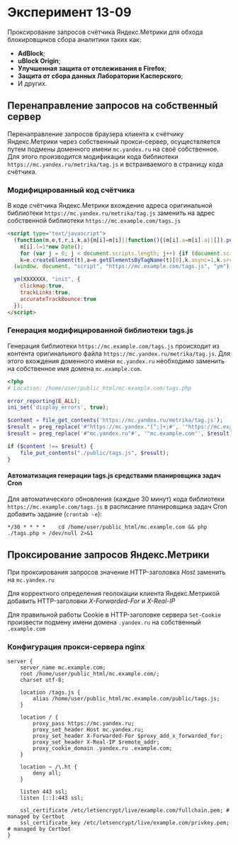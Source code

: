 # Эксперимент 13-09
Проксирование запросов счётчика Яндекс.Метрики для обхода блокировщиков сбора аналитики таких как:
- **AdBlock**;
- **uBlock Origin**;
- **Улучшенная защита от отслеживания в Firefox**;
- **Защита от сбора данных Лаборатории Касперского**;
- И других.

## Перенаправление запросов на собственный сервер

Перенаправление запросов браузера клиента к счётчику Яндекс.Метрики через собственный прокси-сервер,
осуществляется путем подмены доменного имени `mc.yandex.ru` на своё собственное.
Для этого производится модификации кода библиотеки `https://mc.yandex.ru/metrika/tag.js` и
встраиваемого в страницу кода счётчика.

### Модифицированный код счётчика

В коде счётчика Яндекс.Метрики вхождение адреса оригинальной библиотеки `https://mc.yandex.ru/metrika/tag.js` заменить
на адрес собственной библиотеки `https://mc.example.com/tags.js`

```html
<script type="text/javascript">
  (function(m,e,t,r,i,k,a){m[i]=m[i]||function(){(m[i].a=m[i].a||[]).push(arguments)};
    m[i].l=1*new Date();
    for (var j = 0; j < document.scripts.length; j++) {if (document.scripts[j].src === r) { return; }}
    k=e.createElement(t),a=e.getElementsByTagName(t)[0],k.async=1,k.src=r,a.parentNode.insertBefore(k,a)})
  (window, document, "script", "https://mc.example.com/tags.js", "ym");

  ym(XXXXXXX, "init", {
    clickmap:true,
    trackLinks:true,
    accurateTrackBounce:true
  });
</script>
```

### Генерация модифицированной библиотеки tags.js

Генерация библиотеки `https://mc.example.com/tags.js` происходит из контента оригинального файла
`https://mc.yandex.ru/metrika/tag.js`. Для этого вхождения доменного имени `mc.yandex.ru` необходимо заменить
на собственное имя домена `mc.example.com`.

```php
<?php
# Location: /home/user/public_html/mc.example.com/tags.php

error_reporting(E_ALL);
ini_set('display_errors', true);

$content = file_get_contents('https://mc.yandex.ru/metrika/tag.js');
$result = preg_replace('#"https://mc.yandex."[^;]+;#', '"https://mc.example.com";', $content);
$result = preg_replace('#"mc.yandex.ru"#', '"mc.example.com"', $result);

if ($content !== $result) {
    file_put_contents("./public/tags.js", $result);
}
```

#### Автоматизация генерации tags.js средствами планировщика задач Cron

Для автоматического обновления (каждые 30 минут) кода библиотеки `https://mc.example.com/tags.js`
в расписание планировщика задач Cron добавить задание (`crontab -e`):
```text
*/30 * * * *    cd /home/user/public_html/mc.example.com && php ./tags.php > /dev/null 2>&1
```

## Проксирование запросов Яндекс.Метрики

При проксирования запросов значение HTTP-заголовка *Host* заменить на `mc.yandex.ru`

Для корректного определения геолокации клиента Яндекс.Метрикой добавить HTTP-заголовки *X-Forwarded-For* и *X-Real-IP*

Для правильной работы Cookie в HTTP-заголовке сервера `Set-Cookie` произвести подмену имени домена `.yandex.ru`
на собственный `.example.com`

### Конфигурация прокси-сервера nginx

```text
server {
    server_name mc.example.com;
    root /home/user/public_html/mc.example.com/;
    charset utf-8;

    location /tags.js {
        alias /home/user/public_html/mc.example.com/public/tags.js;
    }

    location / {
        proxy_pass https://mc.yandex.ru;
        proxy_set_header Host mc.yandex.ru;
        proxy_set_header X-Forwarded-For $proxy_add_x_forwarded_for;
        proxy_set_header X-Real-IP $remote_addr;
        proxy_cookie_domain .yandex.ru .example.com;
    }

    location ~ /\.ht {
        deny all;
    }

    listen 443 ssl;
    listen [::]:443 ssl;

    ssl_certificate /etc/letsencrypt/live/example.com/fullchain.pem; # managed by Certbot
    ssl_certificate_key /etc/letsencrypt/live/example.com/privkey.pem; # managed by Certbot
}
```
